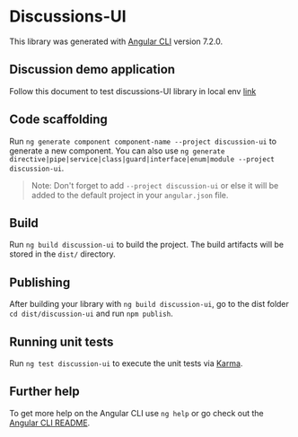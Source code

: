 # Discussions-UI

This library was generated with [Angular CLI](https://github.com/angular/angular-cli) version 7.2.0.

## Discussion demo application

Follow this document to test discussions-UI library in local env [link](https://project-sunbird.atlassian.net/wiki/spaces/SBDES/pages/2269708311/Developer+s+Doc+How+to+set-up+and+use+Discussions-UI+library)

## Code scaffolding

Run `ng generate component component-name --project discussion-ui` to generate a new component. You can also use `ng generate directive|pipe|service|class|guard|interface|enum|module --project discussion-ui`.
> Note: Don't forget to add `--project discussion-ui` or else it will be added to the default project in your `angular.json` file. 

## Build

Run `ng build discussion-ui` to build the project. The build artifacts will be stored in the `dist/` directory.

## Publishing

After building your library with `ng build discussion-ui`, go to the dist folder `cd dist/discussion-ui` and run `npm publish`.

## Running unit tests

Run `ng test discussion-ui` to execute the unit tests via [Karma](https://karma-runner.github.io).

## Further help

To get more help on the Angular CLI use `ng help` or go check out the [Angular CLI README](https://github.com/angular/angular-cli/blob/master/README.md).
